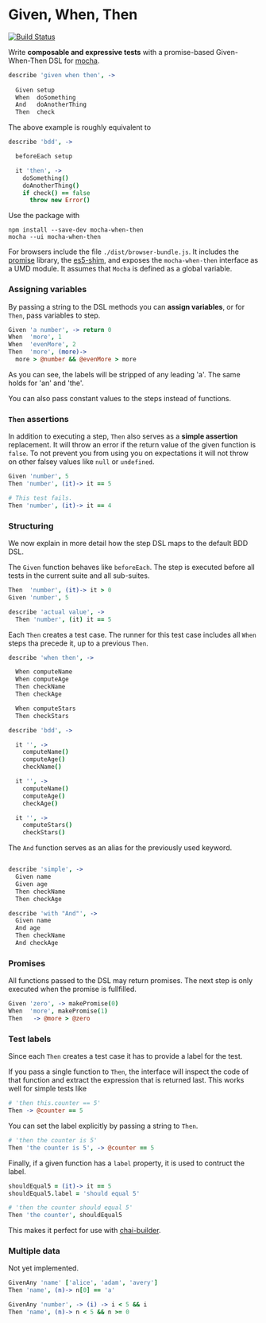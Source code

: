 Given, When, Then
=================

[![Build Status](https://travis-ci.org/geigerzaehler/mocha-when-then.svg)](https://travis-ci.org/geigerzaehler/mocha-when-then)

Write **composable and expressive tests** with a promise-based
Given-When-Then DSL for [mocha][].

```coffeescript
describe 'given when then', ->
  
  Given setup
  When  doSomething
  And   doAnotherThing
  Then  check
```

The above example is roughly equivalent to

```coffeescript
describe 'bdd', ->

  beforeEach setup

  it 'then', ->
    doSomething()
    doAnotherThing()
    if check() == false
      throw new Error()
```

Use the package with

```
npm install --save-dev mocha-when-then
mocha --ui mocha-when-then
```

For browsers include the file `./dist/browser-bundle.js`. It includes
the [promise][] library, the [es5-shim][], and exposes the `mocha-when-then` interface as a
UMD module. It assumes that `Mocha` is defined as a global variable.


### Assigning variables

By passing a string to the DSL methods you can **assign variables**, or for
`Then`, pass variables to step.

```coffeescript
Given 'a number', -> return 0
When  'more', 1
When  'evenMore', 2
Then  'more', (more)-> 
  more > @number && @evenMore > more
```

As you can see, the labels will be stripped of any leading 'a'. The
same holds for 'an' and 'the'.

You can also pass constant values to the steps instead of functions.


### `Then` assertions

In addition to executing a step, `Then` also serves as a **simple
assertion** replacement. It will throw an error if the return value of
the given function is `false`. To not prevent you from using you on
expectations it will not throw on other falsey values like `null` or
`undefined`.

```coffeescript
Given 'number', 5
Then 'number', (it)-> it == 5

# This test fails.
Then 'number', (it)-> it == 4
```


### Structuring

We now explain in more detail how the step DSL maps to the default BDD
DSL.

The `Given` function behaves like `beforeEach`. The step is executed
before all tests in the current suite and all sub-suites.

```coffeescript
Then  'number', (it)-> it > 0
Given 'number', 5

describe 'actual value', ->
  Then 'number', (it) it == 5
```

Each `Then` creates a test case. The runner for this test case includes
all `When` steps tha precede it, up to a previous `Then`.

```coffeescript
describe 'when then', ->

  When computeName
  When computeAge
  Then checkName
  Then checkAge

  When computeStars
  Then checkStars

describe 'bdd', ->

  it '', ->
    computeName()
    computeAge()
    checkName()

  it '', ->
    computeName()
    computeAge()
    checkAge()

  it '', ->
    computeStars()
    checkStars()
```

The `And` function serves as an alias for the previously used keyword.

```coffeescript

describe 'simple', ->
  Given name
  Given age
  Then checkName
  Then checkAge

describe 'with "And"', ->
  Given name
  And age
  Then checkName
  And checkAge
```

### Promises

All functions passed to the DSL may return promises. The next step is
only executed when the promise is fullfilled.

```coffeescript
Given 'zero', -> makePromise(0)
When  'more', makePromise(1)
Then   -> @more > @zero
```


### Test labels

Since each `Then` creates a test case it has to provide a label for the
test.

If you pass a single function to `Then`, the interface will inspect the
code of that function and extract the expression that is returned last.
This works well for simple tests like

```coffeescript
# 'then this.counter == 5'
Then -> @counter == 5
```

You can set the label explicitly by passing a string to `Then`.

```coffeescript
# 'then the counter is 5'
Then 'the counter is 5', -> @counter == 5
```

Finally, if a given function has a `label` property, it is used to
contruct the label.

```coffeescript
shouldEqual5 = (it)-> it == 5
shouldEqual5.label = 'should equal 5'

# 'then the counter should equal 5'
Then 'the counter', shouldEqual5
```

This makes it perfect for use with [chai-builder][].


### Multiple data

Not yet implemented.

```coffeescript
GivenAny 'name' ['alice', 'adam', 'avery']
Then 'name', (n)-> n[0] == 'a'

GivenAny 'number', -> (i) -> i < 5 && i
Then 'name', (n)-> n < 5 && n >= 0
```


[mocha]: http://visionmedia.github.io/mocha/
[chai-builder]: https://github.com/geigerzaehler/chai-builder
[es5-shim]: https://www.npmjs.org/package/es5-shim
[promise]: https://www.npmjs.org/package/promise
